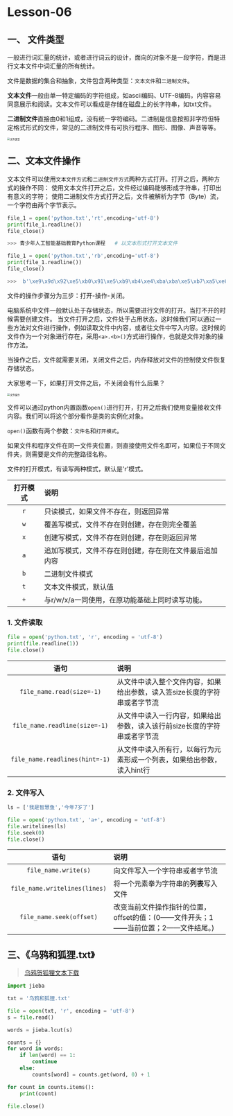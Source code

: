 # **Lesson-06**

## 一、 文件类型

一般进行词汇量的统计，或者进行词云的设计，面向的对象不是一段字符，而是进行文本文件中词汇量的所有统计。

文件是数据的集合和抽象，文件包含两种类型：`文本文件`和`二进制文件`。

**文本文件**一般由单一特定编码的字符组成，如ascii编码、UTF-8编码，内容容易同意展示和阅读。文本文件可以看成是存储在磁盘上的长字符串，如txt文件。

**二进制文件**直接由0和1组成，没有统一字符编码。二进制是信息按照非字符但特定格式形式的文件，常见的二进制文件有可执行程序、图形、图像、声音等等。

<img src='_media/3-6-1.png' alt='文件类型' style='zoom:40%;'/>

## 二、文本文件操作

文本文件可以使用`文本文件方式`和`二进制文件方式`两种方式打开。打开之后，两种方式的操作不同：
使用文本文件打开之后，文件经过编码能够形成字符串，打印出有意义的字符；
使用二进制文件方式打开之后，文件被解析为字节（Byte）流，一个字符由两个字节表示。

```python
file_1 = open('python.txt','rt',encoding='utf-8')
print(file_1.readline())
file_close()

>>> 青少年人工智能基础教育Python课程   # 以文本形式打开文本文件

file_1 = open('python.txt','rb',encoding='utf-8')
print(file_1.readline())
file_close()

>>>  b'\xe9\x9d\x92\xe5\xb0\x91\xe5\xb9\xb4\xe4\xba\xba\xe5\xb7\xa5\xe6\x99\xba\xe8\x83\xbd\xe5\x9f\xba\xe7\xa1\x80\xe6\x95\x99\xe8\x82\xb2python\xe8\xaf\xbe\xe7\xa8\x8b\r\n'   # 以二进制形式打开文本文件
```

文件的操作步骤分为三步：打开-操作-关闭。

电脑系统中文件一般默认处于存储状态，所以需要进行文件的打开。当打不开的时候需要创建文件。
当文件打开之后，文件处于占用状态，这时候我们可以通过一些方法对文件进行操作，例如读取文件中内容，或者往文件中写入内容。这时候的文件作为一个对象进行存在，采用`<a>.<b>()`方式进行操作，也就是文件对象的操作方法。

当操作之后，文件就需要关闭，关闭文件之后，内存释放对文件的控制使文件恢复存储状态。

大家思考一下，如果打开文件之后，不关闭会有什么后果？

<img src='_media/3-6-2.png' alt='文件操作' style='zoom:40%;'/>

文件可以通过python内置函数`open()`进行打开，打开之后我们使用变量接收文件内容。我们可以将这个部分看作是类的实例化对象。

`open()`函数有两个参数：`文件名`和`打开模式`。

如果文件和程序文件在同一文件夹位置，则直接使用文件名即可，如果位于不同文件夹，则需要是文件的完整路径名称。

文件的打开模式，有读写两种模式，默认是'r'模式。

|打开模式|说明|
|:---:|:---|
|`r`|只读模式，如果文件不存在，则返回异常|
|`w`|	覆盖写模式，文件不存在则创建，存在则完全覆盖|
|`x`|	创建写模式，文件不存在则创建，存在则返回异常|
|`a`|	追加写模式，文件不存在则创建，存在则在文件最后追加内容|
|`b`|	二进制文件模式|
|`t`|	文本文件模式，默认值|
|`+`|	与r/w/x/a一同使用，在原功能基础上同时读写功能。|

### 1. 文件读取

```python
file = open('python.txt', 'r', encoding = 'utf-8')
print(file.readline(1))
file.close()
```

|语句|说明|
|:---:|:---|
|`file_name.read(size=-1)`|从文件中读入整个文件内容，如果给出参数，读入签size长度的字符串或者字节流
|`file_name.readline(size=-1)`|从文件中读入一行内容，如果给出参数，读入该行前size长度的字符串或者字节流
|`file_name.readlines(hint=-1)`|从文件中读入所有行，以每行为元素形成一个列表，如果给出参数，读入hint行

### 2. 文件写入

```python
ls = ['我是智慧鱼','今年7岁了']

file = open('python.txt', 'a+', encoding = 'utf-8')
file.writelines(ls)
file.seek(0)
file.close()
```

|语句|说明|
|:---:|:---|
|`file_name.write(s)`|向文件写入一个字符串或者字节流
|`file_name.writelines(lines)`|将一个元素拳为字符串的**列表**写入文件
|`file_name.seek(offset)`|改变当前文件操作指针的位置，offset的值：(0——文件开头；1——当前位置；2——文件结尾。)

## 三、《乌鸦和狐狸.txt》


> <a href="_media.乌鸦和狐狸.txt" title="乌鸦和狐狸">乌鸦贺狐狸文本下载</a>

```python
import jieba

txt = '乌鸦和狐狸.txt'

file = open(txt, 'r', encoding = 'utf-8')
s = file.read()

words = jieba.lcut(s)

counts = {}
for word in words:
    if len(word) == 1:
        continue
    else:
        counts[word] = counts.get(word, 0) + 1

for count in counts.items():
    print(count)
    
file.close()

```